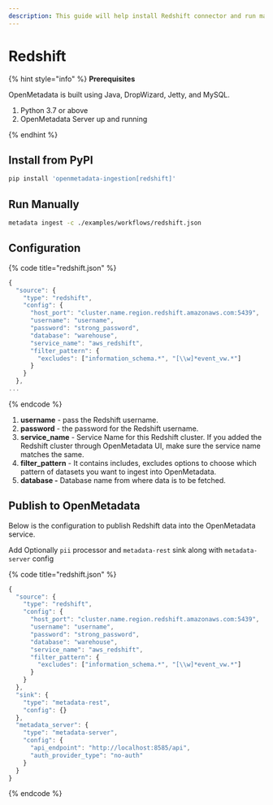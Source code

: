 ```yaml
---
description: This guide will help install Redshift connector and run manually
---
```


# Redshift

{% hint style="info" %}
**Prerequisites**

OpenMetadata is built using Java, DropWizard, Jetty, and MySQL.

1. Python 3.7 or above
2. OpenMetadata Server up and running

{% endhint %}

## Install from PyPI <a href="install-from-pypi-or-source" id="install-from-pypi-or-source"></a>

```bash
pip install 'openmetadata-ingestion[redshift]'
```

## Run Manually <a href="run-manually" id="run-manually"></a>

```bash
metadata ingest -c ./examples/workflows/redshift.json
```

## Configuration

{% code title="redshift.json" %}
```javascript
{
  "source": {
    "type": "redshift",
    "config": {
      "host_port": "cluster.name.region.redshift.amazonaws.com:5439",
      "username": "username",
      "password": "strong_password",
      "database": "warehouse",
      "service_name": "aws_redshift",
      "filter_pattern": {
        "excludes": ["information_schema.*", "[\\w]*event_vw.*"]
      }
    }
  },
...
```
{% endcode %}

1. **username** - pass the Redshift username.
2. **password** - the password for the Redshift username.
3. **service_name** - Service Name for this Redshift cluster. If you added the Redshift cluster through OpenMetadata UI, make sure the service name matches the same.
4. **filter_pattern** - It contains includes, excludes options to choose which pattern of datasets you want to ingest into OpenMetadata.
5. **database -** Database name from where data is to be fetched.‌

## Publish to OpenMetadata <a href="publish-to-openmetadata" id="publish-to-openmetadata"></a>

Below is the configuration to publish Redshift data into the OpenMetadata service.‌

Add Optionally `pii` processor and `metadata-rest` sink along with `metadata-server` config

{% code title="redshift.json" %}
```javascript
{
  "source": {
    "type": "redshift",
    "config": {
      "host_port": "cluster.name.region.redshift.amazonaws.com:5439",
      "username": "username",
      "password": "strong_password",
      "database": "warehouse",
      "service_name": "aws_redshift",
      "filter_pattern": {
        "excludes": ["information_schema.*", "[\\w]*event_vw.*"]
      }
    }
  },
  "sink": {
    "type": "metadata-rest",
    "config": {}
  },
  "metadata_server": {
    "type": "metadata-server",
    "config": {
      "api_endpoint": "http://localhost:8585/api",
      "auth_provider_type": "no-auth"
    }
  }
}
```
{% endcode %}

